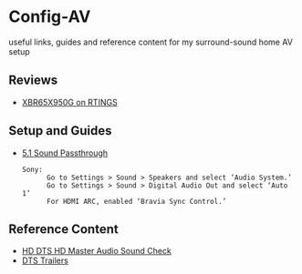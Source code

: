 # Config-AV
useful links, guides and reference content for my surround-sound home AV setup

## Reviews
- [XBR65X950G on RTINGS](https://www.rtings.com/tv/reviews/sony/x950g)


## Setup and Guides
- [5.1 Sound Passthrough](https://www.rtings.com/tv/tests/inputs/5-1-surround-audio-passthrough)
  ```
  Sony:
        Go to Settings > Sound > Speakers and select ‘Audio System.’
        Go to Settings > Sound > Digital Audio Out and select ‘Auto 1’
        For HDMI ARC, enabled ‘Bravia Sync Control.’
  ```

## Reference Content
- [HD DTS HD Master Audio Sound Check](https://drive.google.com/file/d/0B4nYAKUiVpepY1NuQW5ER3l3SXc/view?usp=drivesdk&resourcekey=0-p07nar3wkEpdsYkawD2qcg)
- [DTS Trailers](https://thedigitaltheater.com/dts-trailers/)

